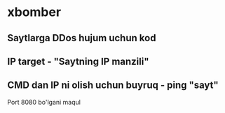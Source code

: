 # xbomber
Saytlarga DDos hujum uchun kod
-----
## IP target - "Saytning IP manzili"
CMD dan IP ni olish uchun buyruq - ping "sayt"
-----
Port 8080 bo'lgani maqul
